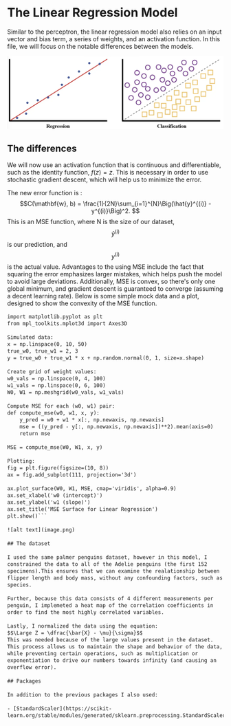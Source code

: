 # The Linear Regression Model

Similar to the perceptron, the linear regression model also relies on an input vector and bias term, a series of weights, and an activation function. In this file, we will focus on the notable differences between the models.

![regression](img1.png)

## The differences

We will now use an activation function that is continuous and differentiable, such as the identity function, $f(z) = z$. This is necessary in order to use stochastic gradient descent, which will help us to minimize the error.

The new error function is : $$C(\mathbf{w}, b) = \frac{1}{2N}\sum_{i=1}^{N}\Big(\hat{y}^{(i)} - y^{(i)}\Big)^2. $$
This is an MSE function, where N is the size of our dataset, $$\hat{y}^{(i)}$$ is our prediction, and $$y^{(i)}$$ is the actual value. Advantages to the using MSE include the fact that squaring the error emphasizes larger mistakes, which helps push the model to avoid large deviations. Additionally, MSE is convex, so there's only one global minimum, and gradient descent is guaranteed to converge (assuming a decent learning rate). Below is some simple mock data and a plot, designed to show the convexity of the MSE function.

```import numpy as np
import matplotlib.pyplot as plt
from mpl_toolkits.mplot3d import Axes3D

Simulated data:
x = np.linspace(0, 10, 50)
true_w0, true_w1 = 2, 3
y = true_w0 + true_w1 * x + np.random.normal(0, 1, size=x.shape)

Create grid of weight values:
w0_vals = np.linspace(0, 4, 100)
w1_vals = np.linspace(0, 6, 100)
W0, W1 = np.meshgrid(w0_vals, w1_vals)

Compute MSE for each (w0, w1) pair:
def compute_mse(w0, w1, x, y):
    y_pred = w0 + w1 * x[:, np.newaxis, np.newaxis]
    mse = ((y_pred - y[:, np.newaxis, np.newaxis])**2).mean(axis=0)
    return mse

MSE = compute_mse(W0, W1, x, y)

Plotting:
fig = plt.figure(figsize=(10, 8))
ax = fig.add_subplot(111, projection='3d')

ax.plot_surface(W0, W1, MSE, cmap='viridis', alpha=0.9)
ax.set_xlabel('w0 (intercept)')
ax.set_ylabel('w1 (slope)')
ax.set_title('MSE Surface for Linear Regression')
plt.show()```

![alt text](image.png)

## The dataset

I used the same palmer penguins dataset, however in this model, I constrained the data to all of the Adelie penguins (the first 152 specimens).This ensures that we can examine the realationship between flipper length and body mass, without any confounding factors, such as species.

Further, because this data consists of 4 different measurements per penguin, I implemeted a heat map of the correlation coefficients in order to find the most highly correlated variables.

Lastly, I normalized the data using the equation:
$$\Large Z = \dfrac{\bar{X} - \mu}{\sigma}$$
This was needed because of the large values present in the dataset. This process allows us to maintain the shape and behavior of the data, while preventing certain operations, such as multiplication or exponentiation to drive our numbers towards infinity (and causing an overflow error).

## Packages

In addition to the previous packages I also used:

- [StandardScaler](https://scikit-learn.org/stable/modules/generated/sklearn.preprocessing.StandardScaler.html)